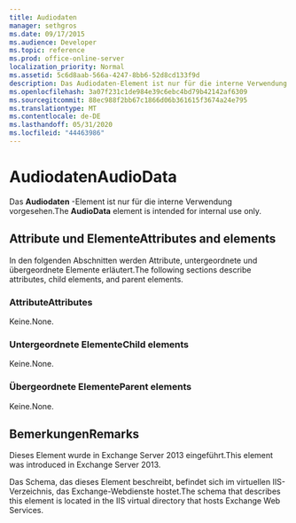 ```yaml
---
title: Audiodaten
manager: sethgros
ms.date: 09/17/2015
ms.audience: Developer
ms.topic: reference
ms.prod: office-online-server
localization_priority: Normal
ms.assetid: 5c6d8aab-566a-4247-8bb6-52d8cd133f9d
description: Das Audiodaten-Element ist nur für die interne Verwendung vorgesehen.
ms.openlocfilehash: 3a07f231c1de984e39c6ebc4bd79b42142af6309
ms.sourcegitcommit: 88ec988f2bb67c1866d06b361615f3674a24e795
ms.translationtype: MT
ms.contentlocale: de-DE
ms.lasthandoff: 05/31/2020
ms.locfileid: "44463986"
---
```

# <a name="audiodata"></a><span data-ttu-id="5e906-103">Audiodaten</span><span class="sxs-lookup"><span data-stu-id="5e906-103">AudioData</span></span>

<span data-ttu-id="5e906-104">Das **Audiodaten** -Element ist nur für die interne Verwendung vorgesehen.</span><span class="sxs-lookup"><span data-stu-id="5e906-104">The **AudioData** element is intended for internal use only.</span></span> 

## <a name="attributes-and-elements"></a><span data-ttu-id="5e906-105">Attribute und Elemente</span><span class="sxs-lookup"><span data-stu-id="5e906-105">Attributes and elements</span></span>

<span data-ttu-id="5e906-106">In den folgenden Abschnitten werden Attribute, untergeordnete und übergeordnete Elemente erläutert.</span><span class="sxs-lookup"><span data-stu-id="5e906-106">The following sections describe attributes, child elements, and parent elements.</span></span>
  
### <a name="attributes"></a><span data-ttu-id="5e906-107">Attribute</span><span class="sxs-lookup"><span data-stu-id="5e906-107">Attributes</span></span>

<span data-ttu-id="5e906-108">Keine.</span><span class="sxs-lookup"><span data-stu-id="5e906-108">None.</span></span>
  
### <a name="child-elements"></a><span data-ttu-id="5e906-109">Untergeordnete Elemente</span><span class="sxs-lookup"><span data-stu-id="5e906-109">Child elements</span></span>

<span data-ttu-id="5e906-110">Keine.</span><span class="sxs-lookup"><span data-stu-id="5e906-110">None.</span></span>
  
### <a name="parent-elements"></a><span data-ttu-id="5e906-111">Übergeordnete Elemente</span><span class="sxs-lookup"><span data-stu-id="5e906-111">Parent elements</span></span>

<span data-ttu-id="5e906-112">Keine.</span><span class="sxs-lookup"><span data-stu-id="5e906-112">None.</span></span>
  
## <a name="remarks"></a><span data-ttu-id="5e906-113">Bemerkungen</span><span class="sxs-lookup"><span data-stu-id="5e906-113">Remarks</span></span>

<span data-ttu-id="5e906-114">Dieses Element wurde in Exchange Server 2013 eingeführt.</span><span class="sxs-lookup"><span data-stu-id="5e906-114">This element was introduced in Exchange Server 2013.</span></span>
  
<span data-ttu-id="5e906-115">Das Schema, das dieses Element beschreibt, befindet sich im virtuellen IIS-Verzeichnis, das Exchange-Webdienste hostet.</span><span class="sxs-lookup"><span data-stu-id="5e906-115">The schema that describes this element is located in the IIS virtual directory that hosts Exchange Web Services.</span></span>
  

